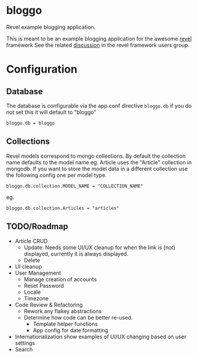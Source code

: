 # bloggo

Revel example blogging application.

This is meant to be an example blogging application for the awesome [revel](github.com/robfig/revel "revel") framework
See the related [discussion](https://groups.google.com/forum/#!topic/revel-framework/-Uy98Bsm4y8 "google groups discussion") in the revel framework users group.

# Configuration

## Database

The database is configurable via the app.conf directive `bloggo.db` if you do not set this it will default to "bloggo"

    bloggo.db = bloggo

## Collections

Revel models correspond to mongo collections. By default the collection name defaults to the model name eg. Article uses the "Article" collection in mongodb. If you want to store the model data in a different collection use the following config one per model type.

    bloggo.db.collection.MODEL_NAME = "COLLECTION_NAME"
    
eg.

    bloggo.db.collection.Articles = "articles"

## TODO/Roadmap 

*   Article CRUD
    * Update: Needs some UI/UX cleanup for when the link is (not) displayed, currently it is always displayed.
    * Delete
* UI cleanup
* User Management
    * Manage creation of accounts
    * Reset Password
    * Locale
    * Timezone
* Code Review & Refactoring
    * Rework any flakey abstractions
    * Determine how code can be better re-used.
        * Template helper functions
        * App config for date formatting
* Internationalization show examples of UI/UX changing based on user settings
* Search

